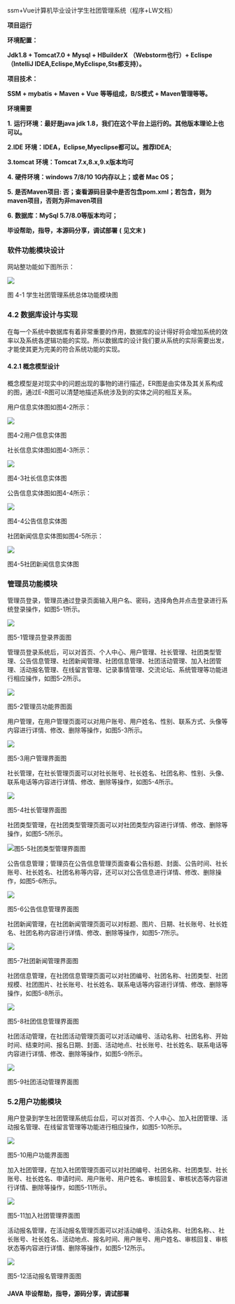 ssm+Vue计算机毕业设计学生社团管理系统（程序+LW文档）

**项目运行**

**环境配置：**

**Jdk1.8 + Tomcat7.0 + Mysql + HBuilderX** **（Webstorm也行）+ Eclispe（IntelliJ
IDEA,Eclispe,MyEclispe,Sts都支持）。**

**项目技术：**

**SSM + mybatis + Maven + Vue** **等等组成，B/S模式 + Maven管理等等。**

**环境需要**

**1.** **运行环境：最好是java jdk 1.8，我们在这个平台上运行的。其他版本理论上也可以。**

**2.IDE** **环境：IDEA，Eclipse,Myeclipse都可以。推荐IDEA;**

**3.tomcat** **环境：Tomcat 7.x,8.x,9.x版本均可**

**4.** **硬件环境：windows 7/8/10 1G内存以上；或者 Mac OS；**

**5.** **是否Maven项目: 否；查看源码目录中是否包含pom.xml；若包含，则为maven项目，否则为非maven项目**

**6.** **数据库：MySql 5.7/8.0等版本均可；**

**毕设帮助，指导，本源码分享，调试部署** **(** **见文末** **)**

### 软件功能模块设计

网站整功能如下图所示：

![](./res/36ff73336a0d4b03a915320c8538ffaa.png)

图 4-1 学生社团管理系统总体功能模块图

### 4.2 数据库设计与实现

在每一个系统中数据库有着非常重要的作用，数据库的设计得好将会增加系统的效率以及系统各逻辑功能的实现。所以数据库的设计我们要从系统的实际需要出发，才能使其更为完美的符合系统功能的实现。

#### 4.2.1 概念模型设计

概念模型是对现实中的问题出现的事物的进行描述，ER图是由实体及其关系构成的图，通过E-R图可以清楚地描述系统涉及到的实体之间的相互关系。

用户信息实体图如图4-2所示：

![](./res/481053667ed84402bbb8b05cfd4afb0c.png)

图4-2用户信息实体图

社长信息实体图如图4-3所示：

![](./res/f67967fe87e4458bb504ee85d6f1a897.png)

图4-3社长信息实体图

公告信息实体图如图4-4所示：

![](./res/9bcc4bc14ac346f79f201380814fe8cd.png)

图4-4公告信息实体图

社团新闻信息实体图如图4-5所示：

![](./res/5cb07bd8e0724115b202c133d6ce1698.png)

图4-5社团新闻信息实体图

### 管理员功能模块

管理员登录，管理员通过登录页面输入用户名、密码，选择角色并点击登录进行系统登录操作，如图5-1所示。

![](./res/4f350a964b32459ca867b2e2a61d190d.png)

图5-1管理员登录界面图

管理员登录系统后，可以对首页、个人中心、用户管理、社长管理、社团类型管理、公告信息管理、社团新闻管理、社团信息管理、社团活动管理、加入社团管理、活动报名管理、在线留言管理、记录事情管理、交流论坛、系统管理等功能进行相应操作，如图5-2所示。

![](./res/aa386ce6c5214eb9b41db79dd47e0c21.png)

图5-2管理员功能界图面

用户管理，在用户管理页面可以对用户账号、用户姓名、性别、联系方式、头像等内容进行详情、修改、删除等操作，如图5-3所示。

![](./res/7543777a5b744bd0a16d2fd342c28bb7.png)

图5-3用户管理界面图

社长管理，在社长管理页面可以对社长账号、社长姓名、社团名称、性别、头像、联系电话等内容进行详情、修改、删除等操作，如图5-4所示。

![](./res/997a52e8270c4507aca7e95ee7c26e77.png)

图5-4社长管理界面图

社团类型管理，在社团类型管理页面可以对社团类型内容进行详情、修改、删除等操作，如图5-5所示。

![](./res/c81d9d712f9d49138bfc460baae46079.png)图5-5社团类型管理界面图

公告信息管理；管理员在公告信息管理页面查看公告标题、封面、公告时间、社长账号、社长姓名、社团名称等内容，还可以对公告信息进行详情、修改、删除操作，如图5-6所示。

![](./res/97d7d4ac3a774d0ab32e40094a87eb8f.png)

图5-6公告信息管理界面图

社团新闻管理，在社团新闻管理页面可以对标题、图片、日期、社长账号、社长姓名、社团名称内容进行详情、修改、删除等操作，如图5-7所示。

![](./res/9d667ac41562437d92ccdcc2472a23e2.png)

图5-7社团新闻管理界面图

社团信息管理，在社团信息管理页面可以对社团编号、社团名称、社团类型、社团规模、社团图片、社长账号、社长姓名、联系电话等内容进行详情、修改、删除等操作，如图5-8所示。

![](./res/787ab55fcc69490e981e5b69956aa86a.png)

图5-8社团信息管理界面图

社团活动管理，在社团活动管理页面可以对活动编号、活动名称、社团名称、开始时间、结束时间、报名日期、封面、活动地点、社长账号、社长姓名、联系电话等内容进行详情、修改、删除等操作，如图5-9所示。

![](./res/778b104d6d704643b5a5427871426515.png)

图5-9社团活动管理界面图

### 5.2用户功能模块

用户登录到学生社团管理系统后台后，可以对首页、个人中心、加入社团管理、活动报名管理、在线留言管理等功能进行相应操作，如图5-10所示。

![](./res/d42bd1f066d948de8a12486cd0c97603.png)

图5-10用户功能界面图

加入社团管理，在加入社团管理页面可以对社团编号、社团名称、社团类型、社长账号、社长姓名、申请时间、用户账号、用户姓名、审核回复、审核状态等内容进行详情、删除等操作，如图5-11所示。

![](./res/13cc44ffa9144c24b33eb8199242836c.png)

图5-11加入社团管理界面图

活动报名管理，在活动报名管理页面可以对活动编号、活动名称、社团名称、、社长账号、社长姓名、活动地点、报名时间、用户账号、用户姓名、审核回复、审核状态等内容进行详情、删除等操作，如图5-12所示。

![](./res/08e0eeb4c7614912a02544d5a44a5ec2.png)

图5-12活动报名管理界面图

#### **JAVA** **毕设帮助，指导，源码分享，调试部署**

